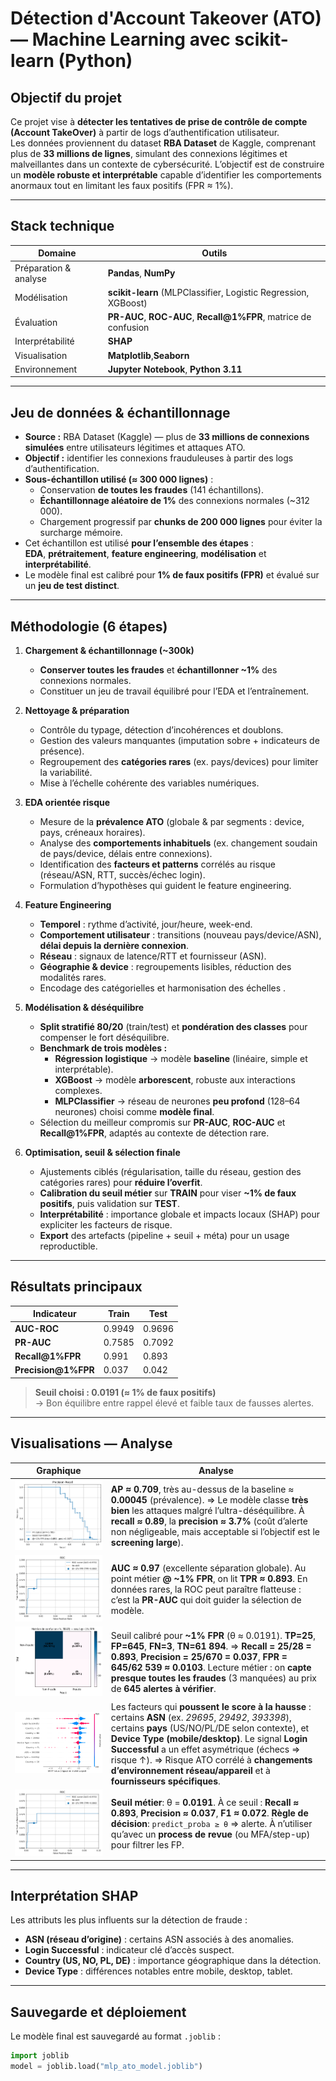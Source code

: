 # Détection d'Account Takeover (ATO) — Machine Learning avec scikit-learn (Python)

##  Objectif du projet
Ce projet vise à **détecter les tentatives de prise de contrôle de compte (Account TakeOver)** à partir de logs d’authentification utilisateur.  
Les données proviennent du dataset **RBA Dataset** de Kaggle, comprenant plus de **33 millions de lignes**, simulant des connexions légitimes et malveillantes dans un contexte de cybersécurité.
L’objectif est de construire un **modèle robuste et interprétable** capable d’identifier les comportements anormaux tout en limitant les faux positifs (FPR ≈ 1%).

---

##  Stack technique
| Domaine                 | Outils |
|-------------------------|--------|
| Préparation & analyse   | **Pandas**, **NumPy** |
| Modélisation            | **scikit-learn** (MLPClassifier, Logistic Regression, XGBoost) |
| Évaluation              | **PR-AUC**, **ROC-AUC**, **Recall@1%FPR**, matrice de confusion |
| Interprétabilité        | **SHAP** |
| Visualisation           | **Matplotlib**,**Seaborn** |
| Environnement           | **Jupyter Notebook**, **Python 3.11** |

---

##  Jeu de données & échantillonnage
- **Source :** RBA Dataset (Kaggle) — plus de **33 millions de connexions simulées** entre utilisateurs légitimes et attaques ATO.
- **Objectif :** identifier les connexions frauduleuses à partir des logs d’authentification.
- **Sous-échantillon utilisé (≈ 300 000 lignes)** :
  - Conservation **de toutes les fraudes** (141 échantillons).
  - **Échantillonnage aléatoire de 1%** des connexions normales (~312 000).
  - Chargement progressif par **chunks de 200 000 lignes** pour éviter la surcharge mémoire.
- Cet échantillon est utilisé **pour l’ensemble des étapes** :  
  **EDA**, **prétraitement**, **feature engineering**, **modélisation** et **interprétabilité**.
- Le modèle final est calibré pour **1% de faux positifs (FPR)** et évalué sur un **jeu de test distinct**.

---

##  Méthodologie (6 étapes)

1) **Chargement & échantillonnage (~300k)**
   - **Conserver toutes les fraudes** et **échantillonner ~1%** des connexions normales.
   - Constituer un jeu de travail équilibré pour l’EDA et l’entraînement.

2) **Nettoyage & préparation**
   - Contrôle du typage, détection d’incohérences et doublons.
   - Gestion des valeurs manquantes (imputation sobre + indicateurs de présence).
   - Regroupement des **catégories rares** (ex. pays/devices) pour limiter la variabilité.
   - Mise à l’échelle cohérente des variables numériques.

3) **EDA orientée risque**
   - Mesure de la **prévalence ATO** (globale & par segments : device, pays, créneaux horaires).
   - Analyse des **comportements inhabituels** (ex. changement soudain de pays/device, délais entre connexions).
   - Identification des **facteurs et patterns** corrélés au risque (réseau/ASN, RTT, succès/échec login).
   - Formulation d’hypothèses qui guident le feature engineering.

4) **Feature Engineering**
   - **Temporel** : rythme d’activité, jour/heure, week-end.
   - **Comportement utilisateur** : transitions (nouveau pays/device/ASN), **délai depuis la dernière connexion**.
   - **Réseau** : signaux de latence/RTT et fournisseur (ASN).
   - **Géographie & device** : regroupements lisibles, réduction des modalités rares.
   - Encodage des catégorielles et harmonisation des échelles .

5) **Modélisation & déséquilibre**
   - **Split stratifié 80/20** (train/test) et **pondération des classes** pour compenser le fort déséquilibre.
   - **Benchmark de trois modèles :**
     - **Régression logistique** → modèle **baseline** (linéaire, simple et interprétable).  
     - **XGBoost** → modèle **arborescent**, robuste aux interactions complexes.  
     - **MLPClassifier** → réseau de neurones **peu profond** (128–64 neurones) choisi comme **modèle final**.
   - Sélection du meilleur compromis sur **PR-AUC**, **ROC-AUC** et **Recall@1%FPR**, adaptés au contexte de détection rare.


6) **Optimisation, seuil & sélection finale**
   - Ajustements ciblés (régularisation, taille du réseau, gestion des catégories rares) pour **réduire l’overfit**.
   - **Calibration du seuil métier** sur **TRAIN** pour viser **~1% de faux positifs**, puis validation sur **TEST**.
   - **Interprétabilité** : importance globale et impacts locaux (SHAP) pour expliciter les facteurs de risque.
   - **Export** des artefacts (pipeline + seuil + méta) pour un usage reproductible.

---

##  Résultats principaux

| Indicateur | Train | Test |
|-------------|-------|------|
| **AUC-ROC** | 0.9949 | 0.9696 |
| **PR-AUC** | 0.7585 | 0.7092 |
| **Recall@1%FPR** | 0.991 | 0.893 |
| **Precision@1%FPR** | 0.037 | 0.042 |

> **Seuil choisi : 0.0191 (≈ 1% de faux positifs)**  
> → Bon équilibre entre rappel élevé et faible taux de fausses alertes.

---

## Visualisations — Analyse

| Graphique | Analyse |
|---|---|
| ![Courbe Precision–Recall](screenshots/PR.png) | **AP ≈ 0.709**, très au-dessus de la baseline ≈ **0.00045** (prévalence). ⇒ Le modèle classe **très bien** les attaques malgré l’ultra-déséquilibre. À **recall ≈ 0.89**, la **precision ≈ 3.7%** (coût d’alerte non négligeable, mais acceptable si l’objectif est le **screening large**). |
| ![Courbe ROC](screenshots/ROC.png) | **AUC ≈ 0.97** (excellente séparation globale). Au point métier **@ ~1% FPR**, on lit **TPR ≈ 0.893**.  En données rares, la ROC peut paraître flatteuse : c’est la **PR-AUC** qui doit guider la sélection de modèle. |
| ![Matrice de confusion](screenshots/mat_confus.png) | Seuil calibré pour **~1% FPR** (θ ≈ 0.0191). **TP=25**, **FP=645**, **FN=3**, **TN=61 894**.  ⇒ **Recall = 25/28 = 0.893**, **Precision = 25/670 = 0.037**, **FPR = 645/62 539 ≈ 0.0103**. Lecture métier : on **capte presque toutes les fraudes** (3 manquées) au prix de **645 alertes à vérifier**. |
| ![SHAP summary](screenshots/shap.png) | Les facteurs qui **poussent le score à la hausse** : certains **ASN** (ex. *29695*, *29492*, *393398*), certains **pays** (US/NO/PL/DE selon contexte), et **Device Type (mobile/desktop)**. Le signal **Login Successful** a un effet asymétrique (échecs ⇒ risque ↑). ⇒ Risque ATO corrélé à **changements d’environnement réseau/appareil** et à **fournisseurs spécifiques**. |
| ![Sortie modèle](screenshots/output.png) | **Seuil métier**: θ = **0.0191**. À ce seuil : **Recall ≈ 0.893**, **Precision ≈ 0.037**, **F1 ≈ 0.072**. **Règle de décision**: `predict_proba ≥ θ` ⇒ alerte. À n’utiliser qu’avec un **process de revue** (ou MFA/step-up) pour filtrer les FP. |



---

##  Interprétation SHAP

Les attributs les plus influents sur la détection de fraude :
- **ASN (réseau d’origine)** : certains ASN associés à des anomalies.
- **Login Successful** : indicateur clé d’accès suspect.
- **Country (US, NO, PL, DE)** : importance géographique dans la détection.
- **Device Type** : différences notables entre mobile, desktop, tablet.

---

## Sauvegarde et déploiement

Le modèle final est sauvegardé au format `.joblib` :

```python
import joblib
model = joblib.load("mlp_ato_model.joblib")
